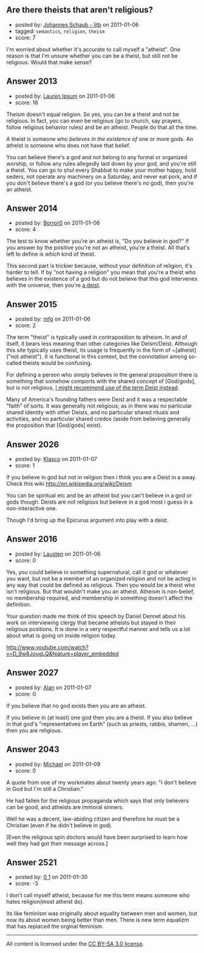 ## Are there theists that aren't religious?

- posted by: [Johannes Schaub - litb](https://stackexchange.com/users/-1/29-johannes-schaub-litb) on 2011-01-06
- tagged: `semantics`, `religion`, `theism`
- score: 7

I'm worried about whether it's accurate to call myself a "atheist". One reason is that I'm unsure whether you can be a theist, but still not be religious. Would that make sense?


## Answer 2013

- posted by: [Lauren Ipsum](https://stackexchange.com/users/-1/71-lauren-ipsum) on 2011-01-06
- score: 18

Theism doesn't equal religion. So yes, you can be a theist and not be religious. In fact, you can even be religious (go to church, say prayers, follow religious behavior rules) and be an atheist. People do that all the time.

A theist is someone who <i>believes in the existence of</i> one or more gods. An atheist is someone who does not have that belief.

You can believe there's a god and not belong to any formal or organized worship, or follow any rules allegedly laid down by your god, and you're still a theist. You can go to shul every Shabbat to make your mother happy, hold seders, not operate any machinery on a Saturday, and never eat pork, and if you don't believe there's a god (or you believe there's no god), then you're an atheist.


## Answer 2014

- posted by: [Borror0](https://stackexchange.com/users/-1/484-borror0) on 2011-01-06
- score: 4

<p>The test to know whether you're an atheist is, "Do you believe in god?" If you answer by the positive you're not an atheist, you're a theist. All that's left to define is <em>which</em> kind of theist.</p>

<p>This second part is trickier because, without your definition of religion, it's harder to tell. If  by "not having a religion" you mean that you're a theist who believes in the existence of a god but do not believe that this god intervenes with the universe, then you're <a href="http://en.wikipedia.org/wiki/Deism" rel="nofollow">a deist</a>.</p>



## Answer 2015

- posted by: [mfg](https://stackexchange.com/users/-1/135-mfg) on 2011-01-06
- score: 2

<p>The term "theist" is typically used in contraposition to atheism. In and of itself, it bears less meaning than other categories like Deism/Deist. Although this site typically uses theist, its usage is frequently in the form of ~[atheist] ("not atheist"). It is functional in this context, but the connotation among so-called theists would be confusing.</p>

<p>For defining a person who simply believes in the general proposition there is something that somehow comports with the shared concept of [God/gods], but is not religious, <a href="http://en.wikipedia.org/wiki/Deism" rel="nofollow">I might recommend use of the term Deist instead</a>.</p>

<p>Many of America's founding fathers were Deist and it was a respectable "faith" of sorts. It was generally not religious; as in there was no particular shared identity with other Deists, and no particular shared rituals and activities, and no particular shared credos (aside from believing generally the proposition that [God/gods] exist).</p>



## Answer 2026

- posted by: [Klasco](https://stackexchange.com/users/-1/731-klasco) on 2011-01-07
- score: 1

If you believe in god but not in religion then i think you are a Deist in a away. Check this wiki http://en.wikipedia.org/wiki/Deism

You can be spiritual etc and be an atheist but you can't believe in a god or gods though. Deists are not religious but believe in a god most i guess in a non-interactive one.

Though I'd bring up the Epicurus argument into play with a deist.


## Answer 2016

- posted by: [Lausten](https://stackexchange.com/users/-1/584-lausten) on 2011-01-06
- score: 0

Yes, you could believe in something supernatural, call it god or whatever you want, but not be a member of an organized religion and not be acting in any way that could be defined as religious. Then you would be a theist who isn't religious. But that wouldn't make you an atheist. Atheism is non-belief, no membership required, and membership in something doesn't affect the definition. 

Your question made me think of this speech by Daniel Dennet about his work on interviewing clergy that became atheists but stayed in their religious positions. It is done in a very respectful manner and tells us a lot about what is going on inside religion today.

http://www.youtube.com/watch?v=D_9w8JougLQ&feature=player_embedded



## Answer 2027

- posted by: [Alan](https://stackexchange.com/users/-1/732-alan) on 2011-01-07
- score: 0

If you believe that no god exists then you are an atheist. 

If you believe in (at least) one god then you are a theist. If you also believe in that god's "representatives on Earth" (such as priests, rabbis, shamen, ...) then you are religious.


## Answer 2043

- posted by: [Michael](https://stackexchange.com/users/-1/377-michael) on 2011-01-09
- score: 0

A quote from one of my workmates about twenty years ago: "I don't believe in God but I'm still a Christian."

He had fallen for the religious propaganda which says that only believers can be good, and atheists are immoral sinners.

Well he was a decent, law-abiding citizen and therefore he must be a Christian (even if he didn't believe in god). 

[Even the religious spin doctors would have been surprised to learn how well they had got their message across.] 










## Answer 2521

- posted by: [0 1](https://stackexchange.com/users/-1/971-0-1) on 2011-01-30
- score: -3

I don't call myself atheist, because for me this term means someone who hates religion(most atheist do). 

Its like feminism was originally about equality between men and women, but now its about women being better than men. There is new term equalizm that has replaced the orginal feminism.




---

All content is licensed under the [CC BY-SA 3.0 license](https://creativecommons.org/licenses/by-sa/3.0/).
